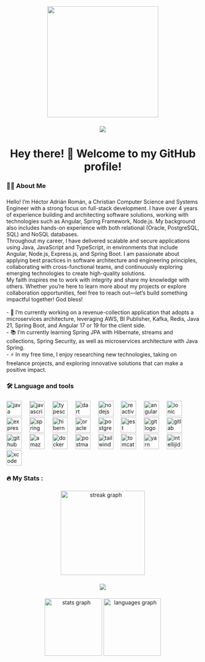 <div align="center">
  <img height="290" src="https://media.licdn.com/dms/image/v2/D5616AQE_AZDndII6Kg/profile-displaybackgroundimage-shrink_350_1400/profile-displaybackgroundimage-shrink_350_1400/0/1696737157924?e=1746057600&v=beta&t=dFCgYzTfpH2qELSpWZ3ODf6bq407eVHKdnMmzRkyhJo"  />
</div>

###

<div align="center">
  <img src="https://visitor-badge.laobi.icu/badge?page_id=HectorARG.HectorARG&"  />
</div>

###

<h1 align="center">Hey there! 👋 Welcome to my GitHub profile!</h1>

###

<h3 align="left">👩‍💻  About Me</h3>

###

<p align="left">Hello! I’m Héctor Adrián Román, a Christian Computer Science and Systems Engineer with a strong focus on full-stack development. I have over 4 years of experience building and architecting software solutions, working with technologies such as Angular, Spring Framework, Node.js. My background also includes hands-on experience with both relational (Oracle, PostgreSQL, SQL) and NoSQL databases.<br>Throughout my career, I have delivered scalable and secure applications using Java, JavaScript and TypeScript, in environments that include Angular, Node.js, Express.js, and Spring Boot. I am passionate about applying best practices in software architecture and engineering principles, collaborating with cross-functional teams, and continuously exploring emerging technologies to create high-quality solutions.<br>My faith inspires me to work with integrity and share my knowledge with others. Whether you’re here to learn more about my projects or explore collaboration opportunities, feel free to reach out—let’s build something impactful together! God bless!<br><br>- 🔭 I’m currently working on a revenue-collection application that adopts a microservices architecture, leveraging AWS, BI Publisher, Kafka, Redis, Java 21, Spring Boot, and Angular 17 or 19 for the client side.<br>- 📚 I’m currently learning Spring JPA with Hibernate, streams and collections, Spring Security, as well as microservices architecture with Java Spring.<br>- ⚡ In my free time, I enjoy researching new technologies, taking on freelance projects, and exploring innovative solutions that can make a positive impact.</p>

###

<h3 align="left">🛠 Language and tools</h3>

###

<div align="left">
  <img src="https://cdn.jsdelivr.net/gh/devicons/devicon/icons/java/java-original.svg" height="40" alt="java logo"  />
  <img width="12" />
  <img src="https://skillicons.dev/icons?i=js" height="40" alt="javascript logo"  />
  <img width="12" />
  <img src="https://skillicons.dev/icons?i=ts" height="40" alt="typescript logo"  />
  <img width="12" />
  <img src="https://cdn.jsdelivr.net/gh/devicons/devicon/icons/dart/dart-original.svg" height="40" alt="dart logo"  />
  <img width="12" />
  <img src="https://cdn.simpleicons.org/nodedotjs/339933" height="40" alt="nodejs logo"  />
  <img width="12" />
  <img src="https://cdn.simpleicons.org/reactivex/B7178C" height="40" alt="reactivex logo"  />
  <img width="12" />
  <img src="https://cdn.simpleicons.org/angular/DD0031" height="40" alt="angularjs logo"  />
  <img width="12" />
  <img src="https://cdn.simpleicons.org/ionic/3880FF" height="40" alt="ionic logo"  />
  <img width="12" />
  <img src="https://skillicons.dev/icons?i=express" height="40" alt="express logo"  />
  <img width="12" />
  <img src="https://cdn.simpleicons.org/spring/6DB33F" height="40" alt="spring logo"  />
  <img width="12" />
  <img src="https://cdn.simpleicons.org/hibernate/59666C" height="40" alt="hibernate logo"  />
  <img width="12" />
  <img src="https://cdn.jsdelivr.net/gh/devicons/devicon/icons/oracle/oracle-original.svg" height="40" alt="oracle logo"  />
  <img width="12" />
  <img src="https://cdn.jsdelivr.net/gh/devicons/devicon/icons/postgresql/postgresql-original.svg" height="40" alt="postgresql logo"  />
  <img width="12" />
  <img src="https://cdn.simpleicons.org/jest/C21325" height="40" alt="jest logo"  />
  <img width="12" />
  <img src="https://skillicons.dev/icons?i=git" height="40" alt="git logo"  />
  <img width="12" />
  <img src="https://skillicons.dev/icons?i=gitlab" height="40" alt="gitlab logo"  />
  <img width="12" />
  <img src="https://skillicons.dev/icons?i=github" height="40" alt="github logo"  />
  <img width="12" />
  <img src="https://cdn.jsdelivr.net/gh/devicons/devicon/icons/amazonwebservices/amazonwebservices-plain-wordmark.svg" height="40" alt="amazonwebservices logo"  />
  <img width="12" />
  <img src="https://cdn.jsdelivr.net/gh/devicons/devicon/icons/docker/docker-original-wordmark.svg" height="40" alt="docker logo"  />
  <img width="12" />
  <img src="https://cdn.simpleicons.org/postman/FF6C37" height="40" alt="postman logo"  />
  <img width="12" />
  <img src="https://cdn.simpleicons.org/tailwindcss/06B6D4" height="40" alt="tailwindcss logo"  />
  <img width="12" />
  <img src="https://cdn.simpleicons.org/apachetomcat/F8DC75" height="40" alt="tomcat logo"  />
  <img width="12" />
  <img src="https://cdn.simpleicons.org/yarn/2C8EBB" height="40" alt="yarn logo"  />
  <img width="12" />
  <img src="https://cdn.simpleicons.org/intellijidea/000000" height="40" alt="intellijidea logo"  />
  <img width="12" />
  <img src="https://cdn.simpleicons.org/xcode/147EFB" height="40" alt="xcode logo"  />
</div>

###

<h3 align="left">🔥   My Stats :</h3>

###

<div align="center">
  <img src="https://streak-stats.demolab.com?user=HectorARG&locale=en&mode=daily&theme=dark&hide_border=false&border_radius=5&order=3" height="220" alt="streak graph"  />
</div>

###

<div align="center">
  <img src="https://profile-counter.glitch.me/HectorARG/count.svg?"  />
</div>

###

<div align="center">
  <img src="https://github-readme-stats.vercel.app/api?username=HectorARG&hide_title=false&hide_rank=false&show_icons=true&include_all_commits=true&count_private=true&disable_animations=false&theme=dracula&locale=en&hide_border=false&order=1" height="150" alt="stats graph"  />
  <img src="https://github-readme-stats.vercel.app/api/top-langs?username=HectorARG&locale=en&hide_title=false&layout=compact&card_width=320&langs_count=5&theme=dracula&hide_border=false&order=2" height="150" alt="languages graph"  />
</div>

###
